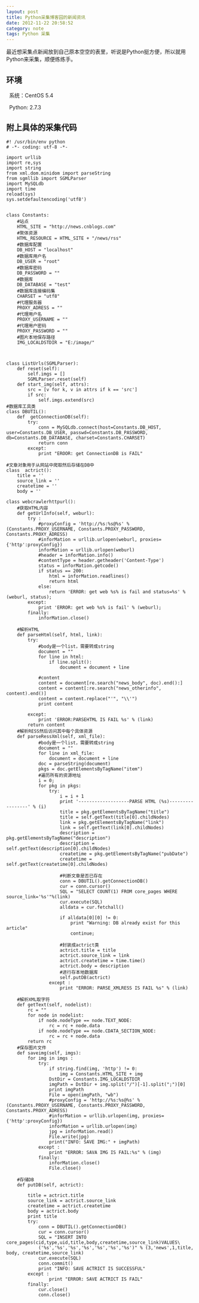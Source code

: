 ```yaml
---
layout: post
title: Python采集博客园的新闻资讯
date: 2012-11-22 20:58:52
category: note
tags: Python 采集
---
```


最近想采集点新闻放到自己原本空空的表里，听说是Python挺方便，所以就用Python来采集，顺便练练手。 

## 环境 

  系统：CentOS 5.4 

  Python: 2.7.3 
  

## 附上具体的采集代码 
    
    
    #! /usr/bin/env python 
    # -*- coding: utf-8 -*- 
    
    import urllib
    import re,sys
    import string
    from xml.dom.minidom import parseString
    from sgmllib import SGMLParser  
    import MySQLdb
    import time
    reload(sys)
    sys.setdefaultencoding('utf8')
    
    
    class Constants:
        #站点
        HTML_SITE = "http://news.cnblogs.com"
        #聚体资源
        HTML_RESOURCE = HTML_SITE + "/news/rss"  
        #数据库配置
        DB_HOST = "localhost"     
        #数据库用户名
        DB_USER = "root"
        #数据库密码
        DB_PASSWORD = ""
        #数据库
        DB_DATABASE = "test"
        #数据库连接编码集
        CHARSET = "utf8"
        #代理服务器
        PROXY_ADRESS = ""
        #代理用户名
        PROXY_USERNAME = ""
        #代理用户密码
        PROXY_PASSWORD = ""
        #图片本地保存路径
        IMG_LOCALDSTDIR = "E:/image/"
        
    
        
    class ListUrls(SGMLParser):  
        def reset(self):  
            self.imgs = []  
            SGMLParser.reset(self)  
        def start_img(self, attrs):  
            src = [v for k, v in attrs if k == 'src']  
            if src:  
                self.imgs.extend(src)
    #数据库工具类
    class DBUTIL():
        def  getConnectionDB(self):
            try:
                conn = MySQLdb.connect(host=Constants.DB_HOST, user=Constants.DB_USER, passwd=Constants.DB_PASSWORD, db=Constants.DB_DATABASE, charset=Constants.CHARSET)
                return conn
            except:
                print "EROOR: get ConnectionDB is FAIL"
            
    #文章对象用于从网站中爬取然后存储在DB中
    class  actrict():
        title = ''
        source_link = ''
        createtime = ''
        body = ''
        
    class webcrawlerhttpurl(): 
        #获取HTML内容   
        def getUrlInfo(self, weburl):
            try :
                #proxyConfig = 'http://%s:%s@%s' % (Constants.PROXY_USERNAME, Constants.PROXY_PASSWORD, Constants.PROXY_ADRESS)
                #inforMation = urllib.urlopen(weburl, proxies={'http':proxyConfig})
                inforMation = urllib.urlopen(weburl)
                #header = inforMation.info()            
                #contentType = header.getheader('Content-Type')           
                status = inforMation.getcode()           
                if status == 200:            
                    html = inforMation.readlines()                        
                    return html    
                else:
                    return 'ERROR: get web %s% is fail and status=%s' % (weburl, status);
            except:
                print 'ERROR: get web %s% is fail' % (weburl);
            finally:
                inforMation.close()    
                
        #解析HTML
        def parseHtml(self, html, link):
            try:
                #body是一个list，需要转成string
                document = ""
                for line in html:
                    if line.split():
                        document = document + line
    
                #content
                content = document[re.search("news_body", doc).end():]
                content = content[:re.search("news_otherinfo", content).end()]  
                content = content.replace("'", "\\'") 
                print content
          
            except:
                print 'ERROR:PARSEHTML IS FAIL %s' % (link)        
            return content
        #解析RESS然后访问其中每个具体资源
        def parseRessXml(self, xml_file):  
                #body是一个list，需要转成string
                document = ""
                for line in xml_file:
                    document = document + line            
                doc = parseString(document)
                pkgs = doc.getElementsByTagName("item")            
                #遍历所有的资源地址
                i = 0;
                for pkg in pkgs:
                    try:
                        i = i + 1
                        print '-------------------PARSE HTML (%s)-----------------' % (i)
                        title = pkg.getElementsByTagName("title")
                        title = self.getText(title[0].childNodes)
                        link = pkg.getElementsByTagName("link")
                        link = self.getText(link[0].childNodes)
                        description = pkg.getElementsByTagName("description")
                        description = self.getText(description[0].childNodes)
                        createtime = pkg.getElementsByTagName("pubDate")
                        createtime = self.getText(createtime[0].childNodes)
       
                        #判断文章是否已存在
                        conn = DBUTIL().getConnectionDB()
                        cur = conn.cursor()                       
                        SQL = "SELECT COUNT(1) FROM core_pages WHERE source_link='%s'"%(link)
                        cur.execute(SQL)
                        alldata = cur.fetchall()
                       
                        if alldata[0][0] != 0:
                            print "Warning: DB already exist for this article"
                            continue;
                        
                        #封装成actrict类
                        actrict.title = title
                        actrict.source_link = link
                        actrict.createtime = time.time()
                        actrict.body = description 
                        #进行存本地数据库
                        self.putDB(actrict)
                    except :
                        print "ERROR: PARSE_XMLRESS IS FAIL %s" % (link)
    
        #解析XML取字符
        def getText(self, nodelist):
            rc = ""
            for node in nodelist:
                if node.nodeType == node.TEXT_NODE:
                    rc = rc + node.data
                if node.nodeType == node.CDATA_SECTION_NODE:
                    rc = rc + node.data
            return rc
        #保存图片文件
        def saveimg(self, imgs):
            for img in imgs :
                try:
                    if string.find(img, 'http') != 0:
                        img = Constants.HTML_SITE + img 
                    DstDir = Constants.IMG_LOCALDSTDIR          
                    imgPath = DstDir + img.split("/")[-1].split(";")[0]
                    print imgPath 
                    File = open(imgPath, "wb") 
                    #proxyConfig = 'http://%s:%s@%s' % (Constants.PROXY_USERNAME, Constants.PROXY_PASSWORD, Constants.PROXY_ADRESS)
                    #inforMation = urllib.urlopen(img, proxies={'http':proxyConfig})
                    inforMation = urllib.urlopen(img)
                    jpg = inforMation.read()
                    File.write(jpg)
                    print("INFO: SAVE IMG:" + imgPath)
                except :
                    print "ERROR: SAVA IMG IS FAIL:%s" % (img)
                finally:
                    inforMation.close()
                    File.close()
      
        #存储DB
        def putDB(self, actrict):
    
            title = actrict.title
            source_link = actrict.source_link
            createtime = actrict.createtime
            body = actrict.body
            print title
            try:    
                conn = DBUTIL().getConnectionDB()
                cur = conn.cursor()                       
                SQL = "INSERT INTO core_pages(cid,type,uid,title,body,createtime,source_link)VALUES\
                ('%s','%s','%s','%s','%s','%s','%s')" % (3,'news',1,title, body, createtime,source_link)
                cur.execute(SQL)
                conn.commit()
                print "INFO: SAVE ACTRICT IS SUCCESSFUL"
            except :
                    print "ERROR: SAVE ACTRICT IS FAIL"
            finally:     
                cur.close()      
                conn.close()

